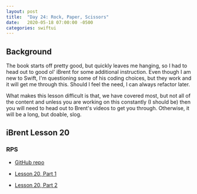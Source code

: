 ```yaml
---
layout: post
title:  "Day 24: Rock, Paper, Scissors"
date:   2020-05-18 07:00:00 -0500
categories: swiftui
---
```


## Background

The book starts off pretty good, but quickly leaves me hanging, so I had to head out to good ol' iBrent for some additional instruction. Even though I am new to Swift, I'm questioning some of his coding choices, but they work and it will get me through this. Should I feel the need, I can always refactor later.

What makes this lesson difficult is that, we have covered most, but not all of the content and unless you are working on this constantly (I should be) then you will need to head out to Brent's videos to get you through. Otherwise, it will be a long, but doable, slog.

## iBrent Lesson 20

### RPS

* [GitHub repo](https://github.com/ibr3nt)

* [Lesson 20, Part 1](https://www.youtube.com/watch?v=JsBG0rZfBaw)
* [Lesson 20, Part 2](https://www.youtube.com/watch?v=GoTa8bPgNZY)





